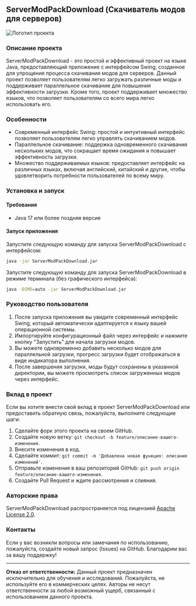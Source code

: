 ## ServerModPackDownload (Скачиватель модов для серверов)

![Логотип проекта](https://github.com/MCTeamPotato/ServerModPackDownload/blob/main/logo.png)

### Описание проекта

ServerModPackDownload - это простой и эффективный проект на языке Java, предоставляющий приложение с интерфейсом Swing, созданное для упрощения процесса скачивания модов для серверов. Данный проект позволяет пользователям легко загружать различные моды и поддерживает параллельное скачивание для повышения эффективности загрузки. Кроме того, проект поддерживает множество языков, что позволяет пользователям со всего мира легко использовать его.

### Особенности

- Современный интерфейс Swing: простой и интуитивный интерфейс позволяет пользователям легко управлять скачиванием модов.
- Параллельное скачивание: поддержка одновременного скачивания нескольких модов, что сокращает время ожидания и повышает эффективность загрузки.
- Множество поддерживаемых языков: предоставляет интерфейс на различных языках, включая английский, китайский и другие, чтобы удовлетворить потребности пользователей по всему миру.

### Установка и запуск

#### Требования

- Java 17 или более поздняя версия

#### Запуск приложения

Запустите следующую команду для запуска ServerModPackDownload с интерфейсом:

```bash
java -jar ServerModPackDownload.jar
```

Запустите следующую команду для запуска ServerModPackDownload в режиме терминала (без графического интерфейса):

```bash
java -DSMD=auto -jar ServerModPackDownload.jar
```

### Руководство пользователя

1. После запуска приложения вы увидите современный интерфейс Swing, который автоматически адаптируется к языку вашей операционной системы.
2. Импортируйте конфигурационный файл через интерфейс и нажмите кнопку "Запустить" для начала загрузки модов.
3. Вы можете одновременно добавить несколько модов для параллельной загрузки, прогресс загрузки будет отображаться в виде индикатора выполнения.
4. После завершения загрузки, моды будут сохранены в указанной директории, вы можете просмотреть список загруженных модов через интерфейс.

### Вклад в проект

Если вы хотите внести свой вклад в проект ServerModPackDownload или предоставить обратную связь, пожалуйста, выполните следующие шаги:

1. Сделайте форк этого проекта на своем GitHub.
2. Создайте новую ветку: `git checkout -b feature/описание-вашего-изменения`.
3. Внесите изменения в код.
4. Сделайте коммит: `git commit -m 'Добавлена новая функция: описание изменений'`.
5. Отправьте изменения в ваш репозиторий GitHub: `git push origin feature/описание-вашего-изменения`.
6. Создайте Pull Request и ждите рассмотрения и слияния.


### Авторские права

ServerModPackDownload распространяется под лицензией [Apache License 2.0](https://github.com/MCTeamPotato/ServerModPackDownload/blob/main/LICENSE).

### Контакты

Если у вас возникли вопросы или замечания по использованию, пожалуйста, создайте новый запрос (Issues) на GitHub. Благодарим вас за вашу поддержку!

---

**Отказ от ответственности:** Данный проект предназначен исключительно для обучения и исследований. Пожалуйста, не используйте его в коммерческих целях. Авторы не несут ответственности за любой возможный ущерб, связанный с использованием данного проекта.

